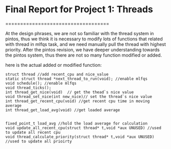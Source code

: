 # Final Report for Project 1: Threads
===================================


At the design phrases, we are not so familiar with the thread system in pintos, thus we think it is necessary to modify lots of functions that related with thread in mlfqs task, and we need manually pull the thread with highest priority. After the pintos revision, we have deeper understanding towards the pintos system, thus there are not so many function modified or added.

here is the actual added or modified function:
```
struct thread //add recent_cpu and nice_value
static struct thread *next_thread_to_run(void); //enable mlfqs
void schedule(); //enable mlfqs 
void thread_ticks();
int thread_get_nice(void)  // get the thead`s nice value
void thread_set_nice(int new_nice)// set the thread`s nice value
int thread_get_recent_cpu(void) //get recent cpu time in moving average
int thread_get_load_avg(void) //get loaded average


fixed_point_t load_avg //hold the load average for calculation
void update_all_recent_cpu(struct thread* t,void *aux UNUSED) //used to update all recent cpu
void thread_calculate_priority(struct thread* t,void *aux UNUSED) //used to update all prioirty

```

